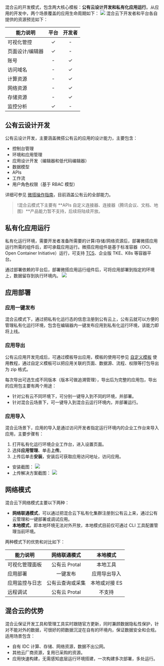 混合云的开发模式，包含两大核心模板：**公有云设计开发和私有化应用运行**。从应用的开发中，两个场景覆盖的应用生命周期如下：
![](https://qcloudimg.tencent-cloud.cn/raw/78e2b5259a68f1e60b4f028682ccf09e.png)
混合云下开发者和平台各自提供的资源预览如下：

| 能力说明        | 平台 | 开发者 |
| --------------- | :--: | :----: |
| 可视化管控      |  &#10003;  |   -     |
| 页面设计/编辑器 |  &#10003;  |     -   |
| 账号            |    -  |   &#10003;    |
| 访问域名        |    -  |  &#10003;    |
| 计算资源        |    -  |   &#10003;    |
| 网络资源        |    -  |   &#10003;    |
| 存储资源        |   -   |   &#10003;    |
| 监控分析        |  &#10003;   |    -    |



## 公有云设计开发
公有云设计开发，主要涵盖微搭公有云的应用的设计能力，主要包含：
- 控制台管理
- 环境和应用管理
- 应用设计开发（编辑器和低代码编辑器）
- 数据模型
- APIs
- 工作流
- 用户角色权限（基于 RBAC 模型）

详细可参见 [微搭操作指南](https://cloud.tencent.com/document/product/1301/79238)，目前涵盖公有云的全部能力。


>!混合云模式下主要有 **APIs 自定义连接器、连接器（腾讯会议、文档、地图）**产品能力暂不支持，后续将陆续开放。



## 私有化应用运行
私有化运行环境，需要开发者准备所需要的计算/存储/网络资源后，部署微搭应用运行所需的组件后，即可承载应用运行。微搭应用组件是基于标准容器（OCI，Open Container Initiative）运行，可支持 [TCS](https://cloud.tencent.com/solution/tcs)、企业版 TKE、K8s 等容器平台。

通过部署依赖的平台后，部署微搭应用运行组件后，可将应用部署到指定的环境上，数据留存到执行环境内。
![](https://qcloudimg.tencent-cloud.cn/raw/5695d9921712e43b7c34ef7f634d5db2.png)


## 应用部署

### 应用一键发布
混合云模式下，通过把私有化运行态的信息注册到公有云上，公有云就可以方便的管理私有化运行环境，包含在编辑器内一键发布应用到私有化运行环境，该能力即将上线。



### 应用导出
公有云应用开发完成后，可通过模板导出应用，模板的使用可参见 [自定义模板](https://cloud.tencent.com/document/product/1301/73675) 使用教程，通过自定义模板可以把应用关联的页面、数据源、流程、权限等打包导出为 zip 格式。

每次导出可选生成不同版本（版本可做追溯管理），导出后为完整的应用包，导出的应用包主要有两个用途：
- 针对公有云不同环境下，可分别一键导入到不同的环境，并部署。
- 针对混合云场景下，可一键导入到混合云运行环境内，并部署运行。

  

### 应用导入
混合云场景下，应用的导入是通过访问开发者指定运行环境内的企业工作台来导入应用，主要步骤有：
1. 打开私有化运行环境企业工作台，进入设置页面。
2. 选择**应用管理**、单击**上传**。
3. 上传后单击**安装**，安装后可获取应用访问地址，访问应用。
 - 安装截图：
![](https://qcloudimg.tencent-cloud.cn/raw/9e907bba107b264b3cb5d5eb0392351a.png)
 - 上传解决方案截图：
![](https://qcloudimg.tencent-cloud.cn/raw/66877060dc5972123724b78ce11c3668.png)



## 网络模式
混合云下网络模式主要以下两种：
- **网络联通模式**，可以通过把混合云下私有化集群注册到公有云上来，通过公有云管理和一键部署或调试应用。
- **本地模式**，即本地环境无法对外开放，本地模式目前仅可通过 CLI 工具配置管理当前环境。

两种模式下的优势和对比如下：

| 能力说明       |   网络联通模式    |   本地模式    |
| -------------- | :---------------: | :-----------: |
| 可视化管理面板 |   公有云 Protal   |   本地工具    |
| 应用部署       |     一键发布      | 应用导出导入  |
| 应用监控与日志  | 公有云查询或采集 | 本地或对接 ES |
| 远程调试       |   公有云 Protal   |    不支持     |



## 混合云的优势
混合云保证开发工具和管理工具实时跟随官方更新，同时兼顾数据隐私性保护，针对不能对外的数据，可很好的把数据沉淀在自有的环境内，保证数据安全和合规。适用场景包含：
- 自有 IDC 计算、存储、网络资源，数据不出公网。
- 其他云厂商资源，复用已采购的资源。
- 应用快速构建，无需感知底层运行环境搭建，一次构建多次部署，多处运行。

